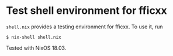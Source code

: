 # Test shell environment for fficxx

`shell.nix` provides a testing environment for fficxx. To use it, run
```
$ nix-shell shell.nix
```

Tested with NixOS 18.03.
